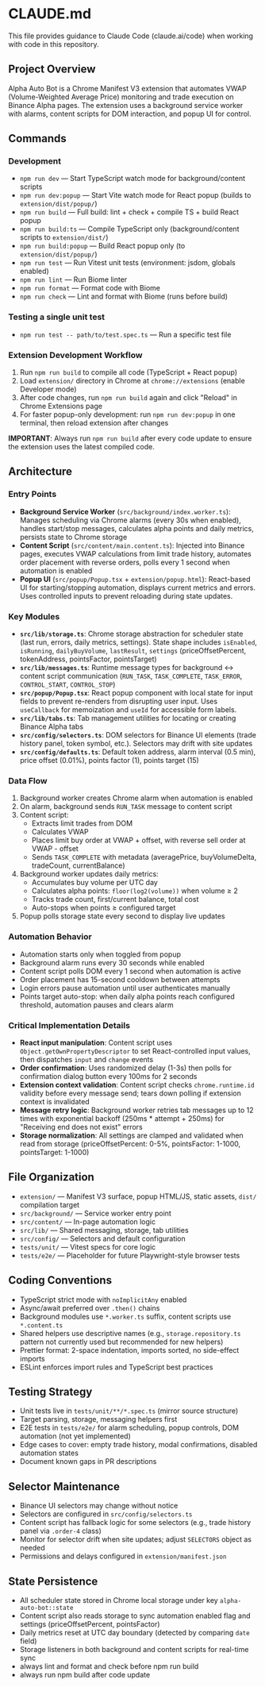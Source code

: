 # CLAUDE.md

This file provides guidance to Claude Code (claude.ai/code) when working with code in this repository.

## Project Overview

Alpha Auto Bot is a Chrome Manifest V3 extension that automates VWAP (Volume-Weighted Average Price) monitoring and trade execution on Binance Alpha pages. The extension uses a background service worker with alarms, content scripts for DOM interaction, and popup UI for control.

## Commands

### Development
- `npm run dev` — Start TypeScript watch mode for background/content scripts
- `npm run dev:popup` — Start Vite watch mode for React popup (builds to `extension/dist/popup/`)
- `npm run build` — Full build: lint + check + compile TS + build React popup
- `npm run build:ts` — Compile TypeScript only (background/content scripts to `extension/dist/`)
- `npm run build:popup` — Build React popup only (to `extension/dist/popup/`)
- `npm run test` — Run Vitest unit tests (environment: jsdom, globals enabled)
- `npm run lint` — Run Biome linter
- `npm run format` — Format code with Biome
- `npm run check` — Lint and format with Biome (runs before build)

### Testing a single unit test
- `npm run test -- path/to/test.spec.ts` — Run a specific test file

### Extension Development Workflow
1. Run `npm run build` to compile all code (TypeScript + React popup)
2. Load `extension/` directory in Chrome at `chrome://extensions` (enable Developer mode)
3. After code changes, run `npm run build` again and click "Reload" in Chrome Extensions page
4. For faster popup-only development: run `npm run dev:popup` in one terminal, then reload extension after changes

**IMPORTANT**: Always run `npm run build` after every code update to ensure the extension uses the latest compiled code.

## Architecture

### Entry Points
- **Background Service Worker** (`src/background/index.worker.ts`): Manages scheduling via Chrome alarms (every 30s when enabled), handles start/stop messages, calculates alpha points and daily metrics, persists state to Chrome storage
- **Content Script** (`src/content/main.content.ts`): Injected into Binance pages, executes VWAP calculations from limit trade history, automates order placement with reverse orders, polls every 1 second when automation is enabled
- **Popup UI** (`src/popup/Popup.tsx` + `extension/popup.html`): React-based UI for starting/stopping automation, displays current metrics and errors. Uses controlled inputs to prevent reloading during state updates.

### Key Modules
- **`src/lib/storage.ts`**: Chrome storage abstraction for scheduler state (last run, errors, daily metrics, settings). State shape includes `isEnabled`, `isRunning`, `dailyBuyVolume`, `lastResult`, `settings` (priceOffsetPercent, tokenAddress, pointsFactor, pointsTarget)
- **`src/lib/messages.ts`**: Runtime message types for background ↔ content script communication (`RUN_TASK`, `TASK_COMPLETE`, `TASK_ERROR`, `CONTROL_START`, `CONTROL_STOP`)
- **`src/popup/Popup.tsx`**: React popup component with local state for input fields to prevent re-renders from disrupting user input. Uses `useCallback` for memoization and `useId` for accessible form labels.
- **`src/lib/tabs.ts`**: Tab management utilities for locating or creating Binance Alpha tabs
- **`src/config/selectors.ts`**: DOM selectors for Binance UI elements (trade history panel, token symbol, etc.). Selectors may drift with site updates
- **`src/config/defaults.ts`**: Default token address, alarm interval (0.5 min), price offset (0.01%), points factor (1), points target (15)

### Data Flow
1. Background worker creates Chrome alarm when automation is enabled
2. On alarm, background sends `RUN_TASK` message to content script
3. Content script:
   - Extracts limit trades from DOM
   - Calculates VWAP
   - Places limit buy order at VWAP + offset, with reverse sell order at VWAP - offset
   - Sends `TASK_COMPLETE` with metadata (averagePrice, buyVolumeDelta, tradeCount, currentBalance)
4. Background worker updates daily metrics:
   - Accumulates buy volume per UTC day
   - Calculates alpha points: `floor(log2(volume))` when volume ≥ 2
   - Tracks trade count, first/current balance, total cost
   - Auto-stops when points ≥ configured target
5. Popup polls storage state every second to display live updates

### Automation Behavior
- Automation starts only when toggled from popup
- Background alarm runs every 30 seconds while enabled
- Content script polls DOM every 1 second when automation is active
- Order placement has 15-second cooldown between attempts
- Login errors pause automation until user authenticates manually
- Points target auto-stop: when daily alpha points reach configured threshold, automation pauses and clears alarm

### Critical Implementation Details
- **React input manipulation**: Content script uses `Object.getOwnPropertyDescriptor` to set React-controlled input values, then dispatches `input` and `change` events
- **Order confirmation**: Uses randomized delay (1-3s) then polls for confirmation dialog button every 100ms for 2 seconds
- **Extension context validation**: Content script checks `chrome.runtime.id` validity before every message send; tears down polling if extension context is invalidated
- **Message retry logic**: Background worker retries tab messages up to 12 times with exponential backoff (250ms * attempt + 250ms) for "Receiving end does not exist" errors
- **Storage normalization**: All settings are clamped and validated when read from storage (priceOffsetPercent: 0-5%, pointsFactor: 1-1000, pointsTarget: 1-1000)

## File Organization
- `extension/` — Manifest V3 surface, popup HTML/JS, static assets, `dist/` compilation target
- `src/background/` — Service worker entry point
- `src/content/` — In-page automation logic
- `src/lib/` — Shared messaging, storage, tab utilities
- `src/config/` — Selectors and default configuration
- `tests/unit/` — Vitest specs for core logic
- `tests/e2e/` — Placeholder for future Playwright-style browser tests

## Coding Conventions
- TypeScript strict mode with `noImplicitAny` enabled
- Async/await preferred over `.then()` chains
- Background modules use `*.worker.ts` suffix, content scripts use `*.content.ts`
- Shared helpers use descriptive names (e.g., `storage.repository.ts` pattern not currently used but recommended for new helpers)
- Prettier format: 2-space indentation, imports sorted, no side-effect imports
- ESLint enforces import rules and TypeScript best practices

## Testing Strategy
- Unit tests live in `tests/unit/**/*.spec.ts` (mirror source structure)
- Target parsing, storage, messaging helpers first
- E2E tests in `tests/e2e/` for alarm scheduling, popup controls, DOM automation (not yet implemented)
- Edge cases to cover: empty trade history, modal confirmations, disabled automation states
- Document known gaps in PR descriptions

## Selector Maintenance
- Binance UI selectors may change without notice
- Selectors are configured in `src/config/selectors.ts`
- Content script has fallback logic for some selectors (e.g., trade history panel via `.order-4` class)
- Monitor for selector drift when site updates; adjust `SELECTORS` object as needed
- Permissions and delays configured in `extension/manifest.json`

## State Persistence
- All scheduler state stored in Chrome local storage under key `alpha-auto-bot::state`
- Content script also reads storage to sync automation enabled flag and settings (priceOffsetPercent, pointsFactor)
- Daily metrics reset at UTC day boundary (detected by comparing `date` field)
- Storage listeners in both background and content scripts for real-time sync
- always lint and format and check before npm run build
- always run npm build after code update
